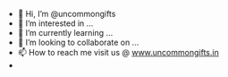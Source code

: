 - 👋 Hi, I’m @uncommongifts
- 👀 I’m interested in ...
- 🌱 I’m currently learning ...
- 💞️ I’m looking to collaborate on ...
- 📫 How to reach me visit us @ www.uncommongifts.in  
- 
<!---
uncommongifts/uncommongifts is a ✨ special ✨ repository because its `README.md` (this file) appears on your GitHub profile.
You can click the Preview link to take a look at your changes.
--->
